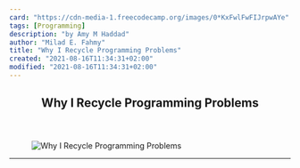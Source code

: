 ```yaml
---
card: "https://cdn-media-1.freecodecamp.org/images/0*KxFwlFwFIJrpwAYe"
tags: [Programming]
description: "by Amy M Haddad"
author: "Milad E. Fahmy"
title: "Why I Recycle Programming Problems"
created: "2021-08-16T11:34:31+02:00"
modified: "2021-08-16T11:34:31+02:00"
---
```

<div class="site-wrapper">
<main id="site-main" class="site-main outer">
<div class="inner">
<article class="post-full post tag-programming tag-tech tag-technology tag-learning-to-code tag-self-improvement ">
<header class="post-full-header">
<h1 class="post-full-title">Why I Recycle Programming Problems</h1>
</header>
<figure class="post-full-image">
<picture>
<source media="(max-width: 700px)" sizes="1px" srcset="data:image/gif;base64,R0lGODlhAQABAIAAAAAAAP///yH5BAEAAAAALAAAAAABAAEAAAIBRAA7 1w">
<source media="(min-width: 701px)" sizes="(max-width: 800px) 400px,
(max-width: 1170px) 700px,
1400px" srcset="https://cdn-media-1.freecodecamp.org/images/0*KxFwlFwFIJrpwAYe 300w,
https://cdn-media-1.freecodecamp.org/images/0*KxFwlFwFIJrpwAYe 600w,
https://cdn-media-1.freecodecamp.org/images/0*KxFwlFwFIJrpwAYe 1000w,
https://cdn-media-1.freecodecamp.org/images/0*KxFwlFwFIJrpwAYe 2000w">
<img onerror="this.style.display='none'" src="https://cdn-media-1.freecodecamp.org/images/0*KxFwlFwFIJrpwAYe" alt="Why I Recycle Programming Problems">
</picture>
</figure>
<section class="post-full-content">
<div class="post-content medium-migrated-article">
</div>
<hr>
</section>
</article>
</div>
</main>
</div>
<!-- Google Tag Manager (noscript) -->
<!-- End Google Tag Manager (noscript) -->
